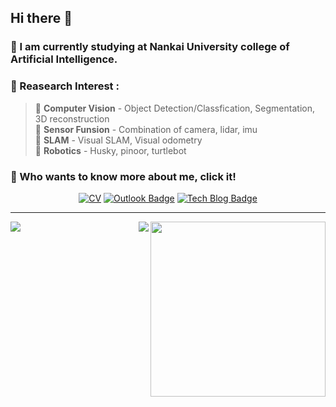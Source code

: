 ## Hi there 👋

### 🌱 I am currently studying at Nankai University college of Artificial Intelligence.
### :orange_book: Reasearch Interest :
> 🔸 **Computer Vision** - Object Detection/Classfication, Segmentation, 3D reconstruction    
> 🔸 **Sensor Funsion** - Combination of camera, lidar, imu      
> 🔸 **SLAM** - Visual SLAM, Visual odometry      
> 🔸 **Robotics** - Husky, pinoor, turtlebot


### 👀 Who wants to know more about me, click it!

<div align=center>



[![CV](http://img.shields.io/badge/-CV-blue?style=flat-square&logo=github&link=https://davinci-ai.tistory.com/)](https://github.com/Taeyoung96/TaeyoungKim_CV/blob/master/TaeyoungKim_CV.pdf)
[![Outlook Badge](https://img.shields.io/badge/Outlook-d14836?style=flat-square&logo=gmail&logoColor=white&link=mailto:ziqihu@outlook.com)](mailto:ziqihu@outlook.com)
[![Tech Blog Badge](http://img.shields.io/badge/-Tech%20blog-black?style=flat-square&logo=github&link=https://davinci-ai.tistory.com/)](https://cnblogs.com/huziqi/)

</div>

---

<div align=center>



<img align="right" height="280" src="https://pic2.zhimg.com/v2-28020003d4a493c78d8202ba6c35f179_b.webp">
<img align="left" src="https://github-readme-stats.vercel.app/api?username=huziqi&show_icons=true&hide_border=true">
<img align="right" src="https://github-readme-stats.vercel.app/api/top-langs/?username=huziqi&hide_border=true">
</div>
